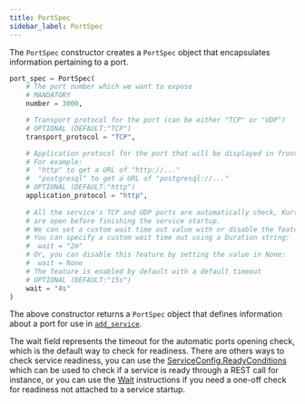 ```yaml
---
title: PortSpec
sidebar_label: PortSpec
---
```


The `PortSpec` constructor creates a `PortSpec` object that encapsulates information pertaining to a port.

```python
port_spec = PortSpec(
    # The port number which we want to expose
    # MANDATORY
    number = 3000,

    # Transport protocol for the port (can be either "TCP" or "UDP")
    # OPTIONAL (DEFAULT:"TCP")
    transport_protocol = "TCP",

    # Application protocol for the port that will be displayed in front of URLs containing the port
    # For example:
    #  "http" to get a URL of "http://..."
    #  "postgresql" to get a URL of "postgresql://..."
    # OPTIONAL (DEFAULT:"http")
    application_protocol = "http",
    
    # All the service's TCP and UDP ports are automatically check, Kurtosis check if the declared ports
    # are open before finishing the service startup.
    # We can set a custom wait time out value with or disable the feature or through this property
    # You can specify a custom wait time out using a Duration string:
    #  wait = "2m"
    # Or, you can disable this feature by setting the value in None:
    #  wait = None
    # The feature is enabled by default with a default timeout
    # OPTIONAL (DEFAULT:"15s")
    wait = "4s"
)
```
The above constructor returns a `PortSpec` object that defines information about a port for use in [`add_service`](../concepts-reference/subnetworks.md).

The wait field represents the timeout for the automatic ports opening check, which is the default way to check for readiness. There are others ways to check service readiness, you can use the [ServiceConfig.ReadyConditions][ready-conditions] which can be used to check if a service is ready through a REST call for instance, or you can use the [Wait][wait] instructions if you need a one-off check for readiness not attached to a service startup.

<!--------------- ONLY LINKS BELOW THIS POINT ---------------------->
[future-references-reference]: ../concepts-reference/future-references.md
[add-service-reference]: ./plan.md#add_service
[ready-conditions]: ./ready-condition.md
[wait]: ./plan.md#wait
